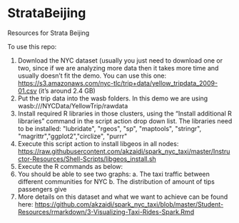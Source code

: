 # StrataBeijing
Resources for Strata Beijing

To use this repo:

1.	Download the NYC dataset (usually you just need to download one or two, since if we are analyzing more data then it takes more time and usually doesn’t fit the demo. You can use this one: https://s3.amazonaws.com/nyc-tlc/trip+data/yellow_tripdata_2009-01.csv (it’s around 2.4 GB)
2.	Put the trip data into the wasb folders. In this demo we are using wasb:///NYCData/YellowTrip/rawdata
3.	Install required R libraries in those clusters, using the “Install additional R libraries” command in the script action drop down list. The libraries need to be installed: "lubridate", "rgeos", "sp", "maptools", "stringr", "magrittr","ggplot2","circlize", "purrr"
4.	Execute this script action to install libgeos in all nodes: https://raw.githubusercontent.com/akzaidi/spark_nyc_taxi/master/Instructor-Resources/Shell-Scripts/libgeos_install.sh 
5.	Execute the R commands as below:
6.	You should be able to see two graphs:
a.	The taxi traffic between different communities for NYC 
b.	The distribution of amount of tips passengers give 
7.	More details on this dataset and what we want to achieve can be found here: https://github.com/akzaidi/spark_nyc_taxi/blob/master/Student-Resources/rmarkdown/3-Visualizing-Taxi-Rides-Spark.Rmd
